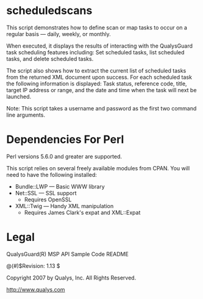 # scheduledscans

This script demonstrates how to define scan or map tasks to occur on a regular basis — daily, weekly, or monthly.

When executed, it displays the results of interacting with the QualysGuard task scheduling features including: Set scheduled tasks, list scheduled tasks, and delete scheduled tasks.

The script also shows how to extract the current list of scheduled tasks from the returned XML document upon success. For each scheduled task the following information is displayed: Task status, reference code, title, target IP address or range, and the date and time when the task will next be launched.

Note: This script takes a username and password as the first two command line arguments.

# Dependencies For Perl

Perl versions 5.6.0 and greater are supported. 

This script relies on several freely available modules from CPAN. You will need to have the following installed:

  * Bundle::LWP — Basic WWW library
  * Net::SSL — SSL support
      * Requires OpenSSL
  * XML::Twig — Handy XML manipulation
      * Requires James Clark's expat and XML::Expat

# Legal

QualysGuard(R) MSP API Sample Code README

@(#)$Revision: 1.13 $

Copyright 2007 by Qualys, Inc. All Rights Reserved.

http://www.qualys.com